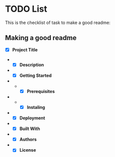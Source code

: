 # TODO List
This is the checklist of task to make a good readme:

## Making a good readme
- [x] **Project Title**
- - [x] **Description**
- - [x] **Getting Started**
- - - [x] **Prerequisites**
- - - [x] **Instaling**
- - [x] **Deployment**
- - [x] **Built With**
- - [x] **Authors**
- - [x] **License**